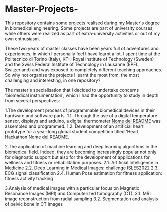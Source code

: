 # Master-Projects-
This repository contains some projects realised during my Master's degree in biomedical engineering. Some projects are part of university courses, while others were realized as part of extra-university activities or out of my own enthusiasm. 

These two years of master classes have been years full of adventures and experiences, in which I personally feel I have learnt a lot. I spent time at the Politecnico di Torino (Italy), KTH Royal Institute of Technology (Sweden) and the Swiss Federal Institute of Technology in Lausanne (EPFL, Switzerland) and was exposed to completely different teaching approaches. So why not organise the projects I learnt the most from, the most challenging and interesting, in one repository? 

The master's specialisation that I decided to undertake concerns 'biomedical instrumentation', which I had the opportunity to study in depth from several perspectives:

1.The development process of programmable biomedical devices in their hardware and software parts. 
1.1. Through the use of a digital temperature sensor, displays and arduino, a digital thermometer [Nome del README](/cartella/nomefileREADME.md) was assembled and programmed.
1.2. Development of an artificial heart prototype for a year-long global student competition titled 'Heart Hackathon'[Nome del README](/cartella/nomefileREADME.md). 

2.The application of machine learning and deep learning algorithms in the biomedical field. Indeed, they are becoming increasingly popular not only for diagnostic support but also for the development of applications for wellness and fitness or rehabilitation purposes.
2.1. Artificial Intelligence in Medicine 
2.2. Deep Learning in Medical Images: challenge ISLES2022
2.3. ECG signal classification
2.4. Human Pose estimation for fitness application: fitness activity tracking

3.Analysis of medical images with a particular focus on Magnetic Resonance Images (MRI) and Computerized tomography (CT). 
3.1. MRI image reconstruction from radial sampling 
3.2. Segmentation and analysis of pelvic bone in CT images

 


